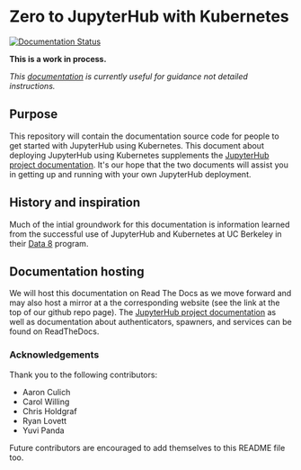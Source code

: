 # Zero to JupyterHub with Kubernetes

[![Documentation Status](https://readthedocs.org/projects/zero-to-jupyterhub-with-kubernetes/badge/?version=latest)](http://zero-to-jupyterhub-with-kubernetes.readthedocs.io/en/latest/?badge=latest)

**This is a work in process.**

*This [documentation](https://zero-to-jupyterhub-with-kubernetes.readthedocs.io) is currently useful for guidance not detailed instructions.*

## Purpose
This repository will contain the documentation source code for people to get started with
JupyterHub using Kubernetes. This document about deploying JupyterHub using Kubernetes
supplements the [JupyterHub project documentation](https://jupyterhub.readthedocs.io).
It's our hope that the two documents will assist you in getting up and running with your
own JupyterHub deployment.

## History and inspiration

Much of the intial groundwork for this documentation is information learned from
the successful use of JupyterHub and Kubernetes at UC Berkeley in their
[Data 8](http://data8.org/) program.

## Documentation hosting

We will host this documentation on Read The Docs as we move forward and may also
host a mirror at a the corresponding
website (see the link at the top of our github repo page).
The [JupyterHub project documentation](https://jupyterhub.readthedocs.io) as well
as documentation about authenticators, spawners, and services can be found on
ReadTheDocs.

### Acknowledgements

Thank you to the following contributors:

- Aaron Culich
- Carol Willing
- Chris Holdgraf
- Ryan Lovett
- Yuvi Panda

Future contributors are encouraged to add themselves to this README file too.
